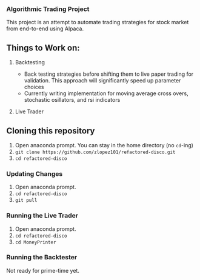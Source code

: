 ### Algorithmic Trading Project

This project is an attempt to automate trading strategies for stock market from end-to-end using Alpaca.

## Things to Work on:

1. Backtesting
    * Back testing strategies before shifting them to live paper trading for validation. This approach will significantly speed up parameter choices
    * Currently writing implementation for moving average cross overs, stochastic osillators, and rsi indicators

2. Live Trader
    

## Cloning this repository

1. Open anaconda prompt. You can stay in the home directory (no `cd`-ing)
2. `git clone https://github.com/zlopez101/refactored-disco.git`
3. `cd refactored-disco`

### Updating Changes

1. Open anaconda prompt.
2. `cd refactored-disco`
3. `git pull`

### Running the Live Trader

1. Open anaconda prompt.
2. `cd refactored-disco`
3. `cd MoneyPrinter`

### Running the Backtester

Not ready for prime-time yet.